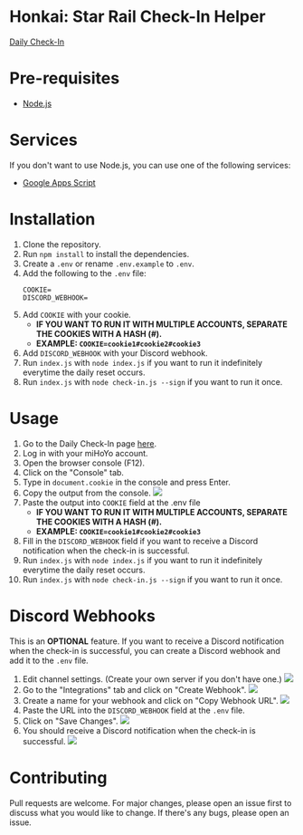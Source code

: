 # Honkai: Star Rail Check-In Helper

[Daily Check-In](https://act.hoyolab.com/bbs/event/signin/hkrpg/index.html?act_id=e202303301540311)

# Pre-requisites
- [Node.js](https://nodejs.org/en/)

# Services
If you don't want to use Node.js, you can use one of the following services:
- [Google Apps Script](https://github.com/torikushiii/starrail-auto/tree/master/services/google-script)

# Installation
1. Clone the repository.
2. Run `npm install` to install the dependencies.
3. Create a `.env` or rename `.env.example` to `.env`.
4. Add the following to the `.env` file:
   ```
   COOKIE=
   DISCORD_WEBHOOK=
   ```
5. Add `COOKIE` with your cookie.
   - **IF YOU WANT TO RUN IT WITH MULTIPLE ACCOUNTS, SEPARATE THE COOKIES WITH A HASH (#).**
   - **EXAMPLE: `COOKIE=cookie1#cookie2#cookie3`**
6. Add `DISCORD_WEBHOOK` with your Discord webhook.
7. Run `index.js` with `node index.js` if you want to run it indefinitely everytime the daily reset occurs.
8. Run `index.js` with `node check-in.js --sign` if you want to run it once.

# Usage
1. Go to the Daily Check-In page [here](https://act.hoyolab.com/bbs/event/signin/hkrpg/index.html?act_id=e202303301540311).
2. Log in with your miHoYo account.
3. Open the browser console (F12).
4. Click on the "Console" tab.
5. Type in `document.cookie` in the console and press Enter.
6. Copy the output from the console.
   ![](https://i.imgur.com/hFCL4yN.png)
7. Paste the output into `COOKIE` field at the .env file
   - **IF YOU WANT TO RUN IT WITH MULTIPLE ACCOUNTS, SEPARATE THE COOKIES WITH A HASH (#).**
   - **EXAMPLE: `COOKIE=cookie1#cookie2#cookie3`**
8. Fill in the `DISCORD_WEBHOOK` field if you want to receive a Discord notification when the check-in is successful.
9. Run `index.js` with `node index.js` if you want to run it indefinitely everytime the daily reset occurs.
10. Run `index.js` with `node check-in.js --sign` if you want to run it once.

# Discord Webhooks
This is an **OPTIONAL** feature. If you want to receive a Discord notification when the check-in is successful, you can create a Discord webhook and add it to the `.env` file.

1. Edit channel settings. (Create your own server if you don't have one.)
   ![](https://i.imgur.com/FWfK3My.png)
2. Go to the "Integrations" tab and click on "Create Webhook".
   ![](https://i.imgur.com/DnELZJl.png)
3. Create a name for your webhook and click on "Copy Webhook URL".
   ![](https://i.imgur.com/AkfTTBB.png)
4. Paste the URL into the `DISCORD_WEBHOOK` field at the `.env` file.
5. Click on "Save Changes".
   ![](https://i.imgur.com/KFYeonU.png)
6. You should receive a Discord notification when the check-in is successful.
   ![](https://i.imgur.com/MOkfwrK.png)

# Contributing
Pull requests are welcome. For major changes, please open an issue first to discuss what you would like to change. If there's any bugs, please open an issue.
